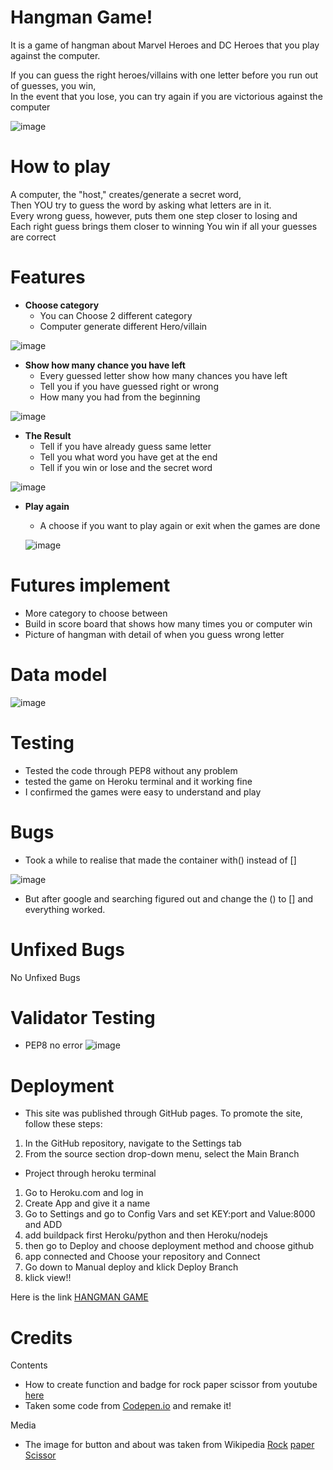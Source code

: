 # Hangman Game!
It is a game of hangman about Marvel Heroes and DC Heroes that you play against the computer. <br />

If you can guess the right heroes/villains with one letter before you run out of guesses, you win, <br />
In the event that you lose, you can try again if you are victorious against the computer

![image](./views/screens/olikask.PNG)

# How to play
A computer, the "host," creates/generate a secret word, <br />
Then YOU try to guess the word by asking what letters are in it. <br />
Every wrong guess, however, puts them one step closer to losing and <br />
Each right guess brings them closer to winning
You win if all your guesses are correct

# Features
- __Choose category__
  * You can Choose 2 different category
  * Computer generate different Hero/villain

![image](./views/screens/feature1.PNG)

- __Show how many chance you have left__
  * Every guessed letter show how many chances you have left
  * Tell you if you have guessed right or wrong
  * How many you had from the beginning

![image](./views/screens/feature2.PNG)

- __The Result__
  * Tell if you have already guess same letter
  * Tell you what word you have get at the end
  * Tell if you win or lose and the secret word

![image](./views/screens/result.PNG) 

- __Play again__
  * A choose if you want to play again or exit when the games are done

  
  ![image](./views/screens/playagain.PNG) 



# Futures implement
  * More category to choose between
  * Build in score board that shows how many times you or computer win
  * Picture of hangman with detail of when you guess wrong letter


# Data model
  ![image](./views/screens/datamodel.PNG) 


# Testing

- Tested the code through PEP8 without any problem
- tested the game on Heroku terminal and it working fine
- I confirmed the games were easy to understand and play

# Bugs
- Took a while to realise that made the container with() instead of []

![image](./views/screens/misstake.PNG) 

- But after google and searching figured out and change the () to [] and everything worked.


# Unfixed Bugs
No Unfixed Bugs

# Validator Testing
- PEP8 no error
![image](./views/screens/pep8.PNG) 


# Deployment
- This site was published through GitHub pages. To promote the site, follow these steps:
1. In the GitHub repository, navigate to the Settings tab
2. From the source section drop-down menu, select the Main Branch


- Project through heroku terminal
1. Go to Heroku.com and log in
2. Create App and give it a name
3. Go to Settings and go to Config Vars and set KEY:port and Value:8000 and ADD
4. add buildpack first Heroku/python and then Heroku/nodejs
5. then go to Deploy and choose deployment method and choose github
6. app connected and Choose your repository and Connect
7. Go down to Manual deploy and klick Deploy Branch 
8. klick view!!

Here is the link [HANGMAN GAME](https://hangman2odd.herokuapp.com/)


# Credits

Contents 
- How to create function and badge for rock paper scissor from youtube [here](https://www.youtube.com/watch?v=Qqy8Ov3NWvQ)
- Taken some code from [Codepen.io](https://codepen.io/nicolarb/pen/PoYvamR) and remake it!

Media
- The image for button and about was taken from Wikipedia [Rock](https://en.wikipedia.org/wiki/Rock_paper_scissors#/media/File:Rock-paper-scissors_(rock).png) [paper](https://en.wikipedia.org/wiki/Rock_paper_scissors#/media/File:Rock-paper-scissors_(paper).png) [Scissor](https://en.wikipedia.org/wiki/Rock_paper_scissors#/media/File:Rock-paper-scissors_(scissors).png)


